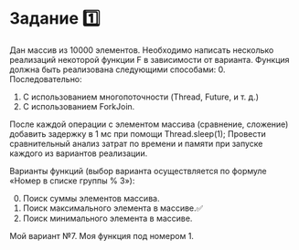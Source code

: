 # Задание 1️⃣

Дан массив из 10000 элементов. Необходимо написать несколько реализаций некоторой функции F в зависимости от варианта. Функция должна быть реализована следующими способами: 0.
Последовательно:

1. С использованием многопоточности (Thread, Future, и т. д.)
2. С использованием ForkJoin.

После каждой операции с элементом массива (сравнение, сложение) добавить задержку в 1 мс при помощи Thread.sleep(1); Провести сравнительный анализ затрат по времени и памяти при запуске каждого из вариантов реализации.

Варианты функций (выбор варианта осуществляется по формуле «Номер в списке группы % 3»):

0. Поиск суммы элементов массива.
1. Поиск максимального элемента в массиве.✅
2. Поиск минимального элемента в массиве.

Мой вариант №7. Моя функция под номером 1.
